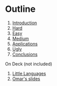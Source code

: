 # Outline

<ol>
<li><a href="CIKM_Intro.pptx">Introduction</a></li>
<li><a href="CIKM_Hard.pptx">Hard</a></li>
<li><a href="CIKM_Easy.pptx">Easy</a></li>
<li><a href="CIKM_Medium.pptx">Medium</a></li>
<li><a href="CIKM_Applications.pptx">Applications</a></li>
<li><a href="CIKM_Ugly.pptx">Ugly</a></li>
<li><a href="CIKM_Conclusions.pptx">Conclusions</a></li>
</ol>

On Deck (not included)

<ol>
<li><a href="on_deck/CIKM_little_language.pptx">Little Languages</a></li>
<li><a href="on_deck/cikm-tutorial-oa.pptx">Omar's slides</a></li>
</ol>
